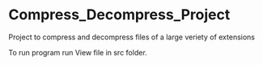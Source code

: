 # Compress_Decompress_Project
Project to compress and decompress files of a large veriety of extensions

To run program run View file in src folder.
